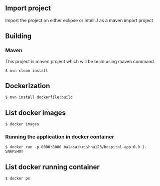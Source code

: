 ## Import project
Import the project on either eclipse or IntelliJ as a maven import project

## Building

### Maven
This project is maven project which will be build using maven command.

```
$ mvn clean install
```

## Dockerization

```
$ mvn install dockerfile:build
```
## List docker images
```
$ docker images
```

### Running the application in docker container

```
$ docker run -p 8080:8080 balasaikrishna123/hospital-app:0.0.1-SNAPSHOT 
```

## List docker running container

```
$ docker ps
```